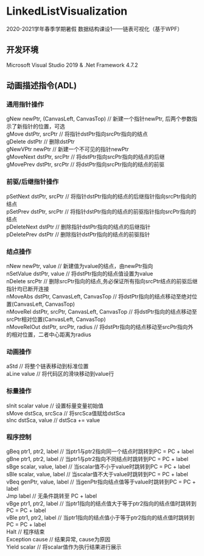 # LinkedListVisualization
2020-2021学年春季学期暑假 数据结构课设1——链表可视化（基于WPF）

## 开发环境
Microsoft Visual Studio 2019 & .Net Framework 4.7.2

## 动画描述指令(ADL)
### 通用指针操作
gNew newPtr, (CanvasLeft, CanvasTop)   // 新建一个指针newPtr, 后两个参数指示了新指针的位置，可选  
gMove dstPtr, srcPtr   // 将指针dstPtr指向srcPtr指向的结点  
gDelete dstPtr    // 删除dstPtr  
gNewVPtr newPtr     // 新建一个不可见的指针newPtr  
gMoveNext dstPtr, srcPtr    // 将dstPtr指向srcPtr指向的结点的后继   
gMovePrev dstPtr, srcPtr    // 将dstPtr指向srcPtr指向的结点的前驱  

### 前驱/后继指针操作
pSetNext dstPtr, srcPtr  // 将指针dstPtr指向的结点的后继指针指向srcPtr指向的结点  
pSetPrev dstPtr, srcPtr  // 将指针dstPtr指向的结点的前驱指针指向srcPtr指向的结点  
pDeleteNext dstPtr  // 删除指针dstPtr指向的结点的后继指针  
pDeletePrev dstPtr  // 删除指针dstPtr指向的结点的前驱指针  
### 结点操作
nNew newPtr, value    // 新建值为value的结点，由newPtr指向  
nSetValue dstPtr, value // 将dstPtr指向的结点值设置为value  
nDelete srcPtr    // 删除srcPtr指向的结点,务必保证所有指向srcPtr结点的前驱后继指针均已断开连接  
nMoveAbs dstPtr, CanvasLeft, CanvasTop  // 将dstPtr指向的结点移动至绝对位置(CanvasLeft, CanvasTop)  
nMoveRel dstPtr, srcPtr, CanvasLeft, CanvasTop  // 将dstPtr指向的结点移动至srcPtr相对位置(CanvasLeft, CanvasTop)  
nMoveRelOut dstPtr, srcPtr, radius  // 将dstPtr指向的结点移动至srcPtr指向外的相对位置，二者中心距离为radius  
### 动画操作
aStd     // 将整个链表移动到标准位置  
aLine value     // 将代码区的滑块移动到value行

### 标量操作
sInit scalar value  // 设置标量变量初始值    
sMove dstSca, srcSca    // 将srcSca值赋给dstSca  
sInc dstSca, value   // dstSca += value  
### 程序控制
gBeq ptr1, ptr2, label  // 当ptr1与ptr2指向同一个结点时跳转到PC = PC + label  
gBne ptr1, ptr2, label  // 当ptr1与ptr2指向不同结点时跳转到PC = PC + label  
sBge scalar, value, label   // 当scalar值不小于value时跳转到PC = PC + label  
sBle scalar, value, label   // 当scalar值不大于value时跳转到PC = PC + label  
vBeq genPtr, value, label   // 当genPtr指向结点值等于value时跳转到PC = PC + label  
Jmp label   // 无条件跳转至 PC + label  
vBge ptr1, ptr2, label  // 当ptr1指向的结点值大于等于ptr2指向的结点值时跳转到PC = PC + label  
vBle ptr1, ptr2, label  // 当ptr1指向的结点值小于等于ptr2指向的结点值时跳转到PC = PC + label  
Halt        // 程序结束  
Exception cause   // 结果异常, cause为原因  
Yield scalar    // 将scalar值作为执行结果进行展示  
